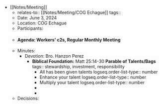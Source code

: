 - [[Notes/Meeting]]
	- relates-to:: [[Notes/Meeting/COG Echague]] 
	  tags::
	- Date: June 3, 2024
	- Location: COG Echague
	- Participants:
	- #### Agenda: Workers' c2s, Regular Monthly Meeting
	- Minutes:
		- Devotion: Bro. Hanzon Perez
			- **Biblical Foundation:** Matt 25:14-30 **Parable of Talents/Bags**
			  tags:: stewardship, investment, responsibility
				- All has been given talents
				  logseq.order-list-type:: number
				- Enhance your talent
				  logseq.order-list-type:: number
				- Multiply your talent
				  logseq.order-list-type:: number
				-
				-
	- Decisions: